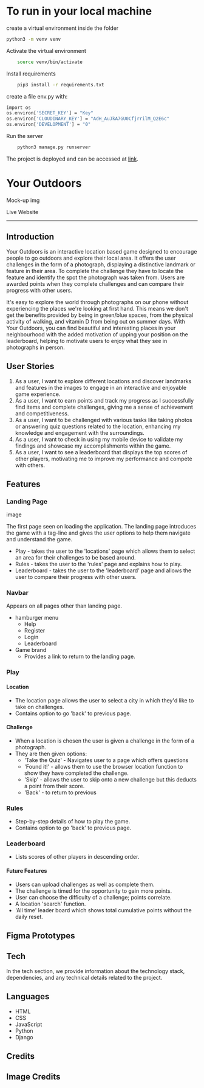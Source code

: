 # To run in your local machine

create a virtual environment inside the folder

```bash
python3 -m venv venv
```

Activate the virtual environment

```bash
    source venv/bin/activate
```

Install requirements

```bash
    pip3 install -r requirements.txt
```

create a file env.py with:

```bash
import os
os.environ['SECRET_KEY'] = "Key"
os.environ['CLOUDINARY_KEY'] = "AdH_AuJkA7GU0CfjrrilM_Q2E6c"
os.environ['DEVELOPMENT'] = "0"

```

Run the server

```bash
    python3 manage.py runserver
```

The project is deployed and can be accessed at [link](https://suns-goods-1564630265ef.herokuapp.com/).

# Your Outdoors
Mock-up img

Live Website 

-------------------------------------------------------------------------

## Introduction

Your Outdoors is an interactive location based game designed to encourage people to go outdoors and explore their local area. It offers the user challenges in the form of a photograph, displaying a distinctive landmark or feature in their area. To complete the challenge they have to locate the feature and identify the spot the photograph was taken from. Users are awarded points when they complete challenges and can compare their progress with other users.

It's easy to explore the world through photographs on our phone without experiencing the places we're looking at first hand. This means we don't get the benefits provided by being in green/blue spaces, from the physical activity of walking, and vitamin D from being out on summer days. With Your Outdoors, you can find beautiful and interesting places in your neighbourhood with the added motivation of upping your position on the leaderboard, helping to motivate users to enjoy what they see in photographs in person. 

## User Stories

1. As a user, I want to explore different locations and discover landmarks and features in the images to engage in an interactive and enjoyable game experience.
2. As a user, I want to earn points and track my progress as I successfully find items and complete challenges, giving me a sense of achievement and competitiveness.
3. As a user, I want to be challenged with various tasks like taking photos or answering quiz questions related to the location, enhancing my knowledge and engagement with the surroundings.
4. As a user, I want to check in using my mobile device to validate my findings and showcase my accomplishments within the game.
5. As a user, I want to see a leaderboard that displays the top scores of other players, motivating me to improve my performance and compete with others.

## Features

### Landing Page

image

The first page seen on loading the application. The landing page introduces the game with a tag-line and gives the user options to help them navigate and understand the game.
- Play - takes the user to the 'locations' page which allows them to select an area for their challenges to be based around.
- Rules - takes the user to the 'rules' page and explains how to play.
- Leaderboard - takes the user to the 'leaderboard' page and allows the user to compare their progress with other users.

### Navbar
Appears on all pages other than landing page.
- hamburger menu
	- Help
	- Register
	- Login
	- Leaderboard
- Game brand
	- Provides a link to return to the landing page.

### Play
#### Location
- The location page allows the user to select a city in which they'd like to take on challenges. 
- Contains option to go 'back' to previous page.
#### Challenge
- When a location is chosen the user is given a challenge in the form of a photograph.
- They are then given options:
	- 'Take the Quiz' - Navigates user to a page which offers questions 
	- 'Found it!' - allows them to use the browser location function to show they have completed the challenge.
	- 'Skip' - allows the user to skip onto a new challenge but this deducts a point from their score.
	- 'Back' - to return to previous 

### Rules
- Step-by-step details of how to play the game.
-  Contains option to go 'back' to previous page.


### Leaderboard
- Lists scores of other players in descending order.


#### Future Features
- Users can upload challenges as well as complete them.
- The challenge is timed for the opportunity to gain more points.
- User can choose the difficulty of a challenge; points correlate.
- A location 'search' function.
- 'All time' leader board which shows total cumulative points without the daily reset. 

## Figma Prototypes



## Tech
In the tech section, we provide information about the technology stack, dependencies, and any technical details related to the project.

## Languages 

- HTML
- CSS
- JavaScript
- Python
- Django

## Credits

## Image Credits